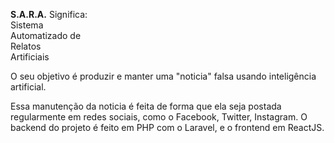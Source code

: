 <p>
    <b>S.A.R.A.</b> Significa: 
    <br/>
    Sistema
    <br/>
    Automatizado de
    <br/>
    Relatos 
    <br/>
    Artificiais
</p>
<p>
    O seu objetivo é produzir e manter uma "noticia" falsa usando inteligência artificial.

</p>
<p>
    Essa manutenção da noticia é feita de forma que ela seja postada regularmente em redes sociais, como o Facebook, Twitter, Instagram.
    O backend do projeto é feito em PHP com o Laravel, e o frontend em ReactJS.
</p>
